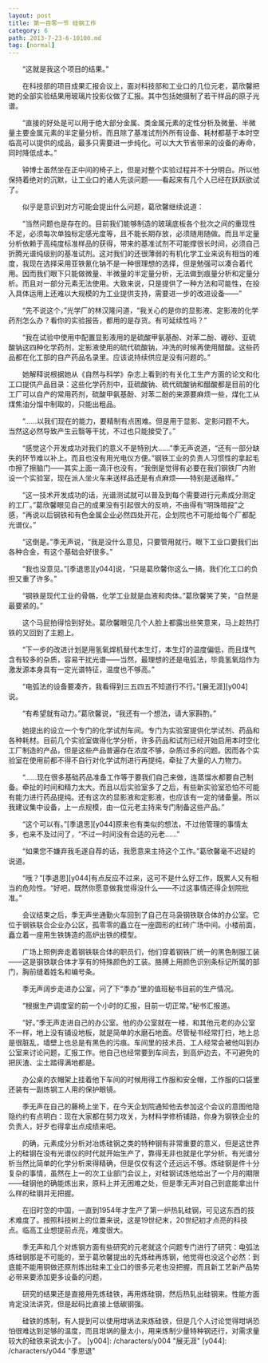 ```yaml
---
layout: post
title: 第一百零一节 硅钢工作
category: 6
path: 2013-7-23-6-10100.md
tag: [normal]
---
```


　　“这就是我这个项目的结果。”

　　在科技部的项目成果汇报会议上，面对科技部和工业口的几位元老，葛欣馨把她的全部实验结果用玻璃片投影仪做了汇报。其中包括她摄制了若干样品的原子光谱。

　　“直接的好处是可以用于绝大部分金属、类金属元素的定性分析及微量、半微量主要金属元素的半定量分析。而且除了基准试剂外所有设备、耗材都基于本时空临高可以提供的成品，最多只需要进一步纯化。可以大大节省带来的设备的寿命，同时降低成本。”

　　钟博士虽然坐在正中间的椅子上，但是对整个实验过程并不十分明白。所以他保持着绝对的沉默，让工业口的诸人先谈问题——看起来有几个人已经在跃跃欲试了。

　　似乎是意识到对方可能会提出什么问题，葛欣馨继续说道：

　　“当然问题也是存在的。目前我们能够制造的玻璃底板各个批次之间的重现性不足，必须每次单独标定感光度等，且不能长期存放，必须随用随做。而且半定量分析依赖于高纯度标准样品的获得，带来的基准试剂不可能撑很长时间，必须自己折腾光谱纯级别的基准试剂。这对我们的还很薄弱的有机化学工业来说有相当的难度，我现在选择采用亚铁氰化钠不是一种很理想的选择，但是勉强可以凑合着代用。因而我们眼下只能做微量、半微量的半定量分析，无法做到痕量分析和定量分析。而且对一部分元素无法使用。大致来说，只是提供了一种方法和可能性，在投入具体运用上还难以大规模的为工业提供支持，需要进一步的改进设备——”

　　“先不说这个，”光学厂的林汉隆问道，“我关心的是你的显影液、定影液的化学药剂怎么办？看你的实验报告，都用的是存货。有可延续性吗？”

　　“我在试验中使用中配置显影液用的是硫酸甲氨基酚、对苯二酚、硼砂、亚硫酸钠这四种化学药剂，定影液使用的硫代硫酸钠，冲洗的时候再使用醋酸。这些药品都在化工部的自产药品名录里。应该说持续供应是没有问题的。”

　　她解释说根据她从《自然与科学》杂志上看到的有关化工生产方面的论文和化工口提供产品目录：这些化学药剂中，亚硫酸钠、硫代硫酸钠和醋酸都是目前的化工厂可以自产的常用药剂，硫酸甲氨基酚、对苯二酚的来源要麻烦一些，煤化工从煤焦油分馏中制取的，只能出粗品。

　　“……以我们现在的能力，要精制有点困难。但是用于显影、定影问题不大。当然这必然导致产生云翳等干扰，不过也只能接受了。”

　　“感觉这个开发成功对我们的意义不是特别大……”季无声说道，“还有一部分缺失的环节难以补上。而且也没有用光电仪方便。”钢铁工业的负责人习惯性的拿起毛巾擦了擦脑门——其实上面一滴汗也没有，“我倒是觉得有必要在我们钢铁厂内附设一个实验室，现在派人坐火车来送样品还是有点麻烦——特别是送融样。”

　　“这一技术开发成功的话，光谱测试就可以普及到每个需要进行元素成分测定的工厂。”葛欣馨眼见自己的成果没有引起很大的反响，不由得有“明珠暗投”之感，“再说以后钢铁和有色金属企业必然四处开花，企划院也不可能给每个厂都配光谱仪。”

　　“这倒是。”季无声说，“我是没什么意见，只要管用就行。眼下工业口要我们出各种合金，有这个基础会好很多。”

　　“我也没意见。”[季退思][y044]说，“只是葛欣馨你这么一搞，我们化工口的负担又重了许多。”

　　“钢铁是现代工业的骨骼，化学工业就是血液和肉体。”葛欣馨笑了笑，“自然是最要紧的。”

　　这个马屁拍得恰到好处。葛欣馨眼见几个人脸上都露出些笑意来，马上趁热打铁的又回到了主题上。

　　“下一步的改进计划是用氢氧焊机替代本生灯，本生灯的温度偏低，而且煤气含有较多的杂质，容易干扰光谱——当然，最理想的还是电弧法，毕竟氢氧焰作为激发源本身具有一定光谱特征，温度也不够高。”

　　“电弧法的设备要凑齐，我看得到三五四五不知道行不行。”[展无涯][y004]说。

　　“有希望就有动力。”葛欣馨说，“我还有一个想法，请大家斟酌。”

　　她提出的设立一个专门的化学试剂车间。专门为实验室提供化学试剂、药品和各种耗材。目前几个实验室做得化学分析，许多药品和试剂已经开始启用本时空化工厂制造的产品，但是这些产品普遍存在浓度不够，杂质过多的问题。因而各个实验室在使用前都不得不自行对化学试剂进行再提纯，牵扯了大量的人力物力。

　　“……现在很多基础药品准备工作等于要我们自己来做，连蒸馏水都要自己制备。牵扯的时间和精力太大。而且以后实验室多了之后，有些新实验室恐怕不可能有能力进行药品提纯。还有这次的显影液和定影液，也应该有一定的储备量。所以我建议集中设备，上一点规模，由一位元老主持来专门制备这些产品。”

　　“这个可以有。”[季退思][y044]原来也有类似的想法，不过他管理的事情太多，也来不及过问了，“不过一时间没有合适的元老……”

　　“如果您不嫌弃我毛遂自荐的话，我愿意来主持这个工作。”葛欣馨毫不迟疑的说道。

　　“哦？”[季退思][y044]有点反应不过来，这可不是什么好工作，既累人又有相当的危险性。“好吧，既然你愿意做我觉得没什么——不过这事情还得企划院批准。”

　　会议结束之后，季无声坐通勤火车回到了自己在马袅钢铁联合体的办公室。它位于钢铁联合企业办公区，孤零零的矗立在一座圆形的红砖广场中间。小楼前面，矗立着一座用生铁铸造的高炉出铁的模型。

　　广场上照例奔走着钢铁联合体的职员们，他们穿着钢铁厂统一的黑色制服工装——这是钢铁联合体才享有的特殊颜色的工装。胳膊上用颜色识别条标记所属的部门，胸前缝着姓名和编号条。

　　季无声阔步走进办公室，问了下“季办”里的值班秘书目前的生产情况。

　　“根据生产调度室的前一个小时的汇报，目前一切正常。”秘书汇报道。

　　“好。”季无声走进自己的办公室。他的办公室就在一楼，和其他元老的办公室不一样，地上没有铺设地板，就是简单的水磨石地面。尽管秘书经常打扫，地上总是很脏乱，墙壁上也总是有黑色的污痕。车间里的技术员、工人经常会被他叫到办公室来讨论问题，汇报工作。他自己也经常要到车间去，到高炉边去，不可避免的把灰渣、尘土踏得满地都是。

　　办公桌的衣帽架上挂着他下车间的时候用得工作服和安全帽，工作服的口袋里还装有一副炼钢工人用的保护眼镜。

　　季无声在自己的藤椅上坐下，在今天企划院通知他去参加这个会议的意图他隐隐约约有点明白：现在大家都在努力攻关，为材料学修桥铺路，你身为钢铁企业的负责人，好歹也得拿出点成绩来吧。

　　的确，元素成分分析对冶炼硅钢之类的特种钢有非常重要的意义，但是这世界上的硅钢在没有光谱仪的时代就开始生产了，靠得无非也就是化学分析。有光谱分析当然比简单的化学分析来得精确，但是仅仅有这个还远远不够。炼硅钢是件十分复杂的事情，虽然在上一的次工业部门会议上，对硅钢试炼他给出了一个月的期限——硅钢他的确能炼出来，原料上并无困难之处，但是季无声对自己到底能拿出什么样的硅钢并无把握。

　　在旧时空的中国，一直到1954年才生产了第一炉热轧硅钢，可见这东西的技术难度了。按照科技树上的位置来说，这是19世纪末，20世纪初才点亮的科技点。临高工业想提前点亮，难度很大。

　　季无声和几个对炼钢方面有些研究的元老就这个问题专门进行了研究：电弧法炼硅钢那是不可能的，至于葛欣馨提出的先炼硅再炼钢，他觉得也没这个必然：到底能不能用铜做还原剂炼出硅来工业口的很多元老也没把握，而且新工艺新产品势必带来要添加更多设备的问题，

　　研究的结果还是直接用先炼硅铁，再用炼硅钢，然后热轧出硅钢来。性能方面肯定没法讲究，但是起码比直接上低碳钢强。

　　硅铁的炼制，有人提到可以使用坩埚法来炼硅铁，但是几个人讨论觉得坩埚恐怕很难达到足够的温度，而且坩埚的量太小，用来炼制少量特种钢还行，对需求量较大的硅铁来说太小了。
[y004]: /characters/y004 "展无涯"
[y044]: /characters/y044 "季思退"
